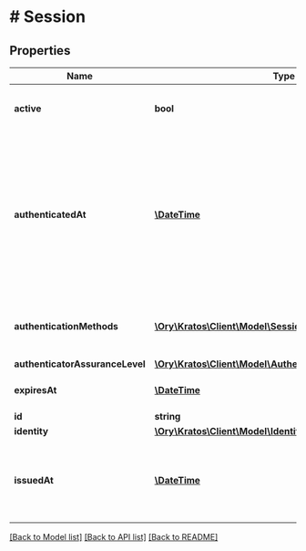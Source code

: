 # # Session

## Properties

Name | Type | Description | Notes
------------ | ------------- | ------------- | -------------
**active** | **bool** | Active state. If false the session is no longer active. | [optional]
**authenticatedAt** | [**\DateTime**](\DateTime.md) | The Session Authentication Timestamp  When this session was authenticated at. If multi-factor authentication was used this is the time when the last factor was authenticated (e.g. the TOTP code challenge was completed). | [optional]
**authenticationMethods** | [**\Ory\Kratos\Client\Model\SessionAuthenticationMethod[]**](SessionAuthenticationMethod.md) | A list of authenticators which were used to authenticate the session. | [optional]
**authenticatorAssuranceLevel** | [**\Ory\Kratos\Client\Model\AuthenticatorAssuranceLevel**](AuthenticatorAssuranceLevel.md) |  | [optional]
**expiresAt** | [**\DateTime**](\DateTime.md) | The Session Expiry  When this session expires at. | [optional]
**id** | **string** |  |
**identity** | [**\Ory\Kratos\Client\Model\Identity**](Identity.md) |  |
**issuedAt** | [**\DateTime**](\DateTime.md) | The Session Issuance Timestamp  When this session was issued at. Usually equal or close to &#x60;authenticated_at&#x60;. | [optional]

[[Back to Model list]](../../README.md#models) [[Back to API list]](../../README.md#endpoints) [[Back to README]](../../README.md)
